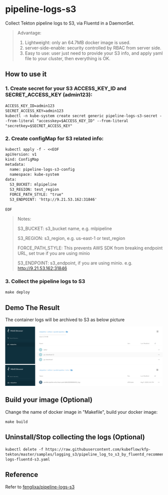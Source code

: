 pipeline-logs-s3
===

Collect Tekton pipeline logs to S3, via Fluentd in a DaemonSet.

> Advantage:
> 1. Lightweight: only an 64.7MB docker image is used.
> 2. server-side-enable: security controlled by RBAC from server side.
> 3. Easy to use: user just need to provide your S3 info, and apply yaml file to your cluster, then everything is OK.

## How to use it

### 1. Create secret for your S3 ACCESS_KEY_ID and SECRET_ACCESS_KEY (admin123):
```
ACCESS_KEY_ID=admin123
SECRET_ACCESS_KEY=admin123
kubectl -n kube-system create secret generic pipeline-logs-s3-secret --from-literal "accesskey=$ACCESS_KEY_ID" --from-literal "secretkey=$SECRET_ACCESS_KEY"
```
### 2. Create configMap for S3 related info:

```
kubectl apply -f - <<EOF
apiVersion: v1
kind: ConfigMap
metadata:
  name: pipeline-logs-s3-config
  namespace: kube-system
data:
  S3_BUCKET: mlpipeline
  S3_REGION: test_region
  FORCE_PATH_STYLE: "true"
  S3_ENDPOINT: 'http://9.21.53.162:31846'

EOF
```


> Notes:
>
> S3_BUCKET: s3_bucket name, e.g. mlpipeline
>
> S3_REGION: s3_region, e.g. us-east-1 or test_region
>
> FORCE_PATH_STYLE: This prevents AWS SDK from breaking endpoint URL, set true if you are using minio
>
> S3_ENDPOINT: s3_endpoint, if you are using minio. e.g. http://9.21.53.162:31846



### 3. Collect the pipeline logs to S3
```
make deploy
```

## Demo The Result
The container logs will be archived to S3 as below picture

![s3-1](images/s3-1.png)
![s3-2](images/s3-2.png)


## Build your image (Optional)

Change the name of docker image in "Makefile", build your docker image:
```
make build
```

## Uninstall/Stop collecting the logs (Optional)

```
kubectl delete -f https://raw.githubusercontent.com/kubeflow/kfp-tekton/master/samples/logging_s3/pipeline_log_to_s3_by_fluentd_recommend/pipeline-logs-fluentd-s3.yaml
```

## Reference
Refer to [fenglixa/pipeline-logs-s3](https://github.com/fenglixa/pipeline-logs-s3)
